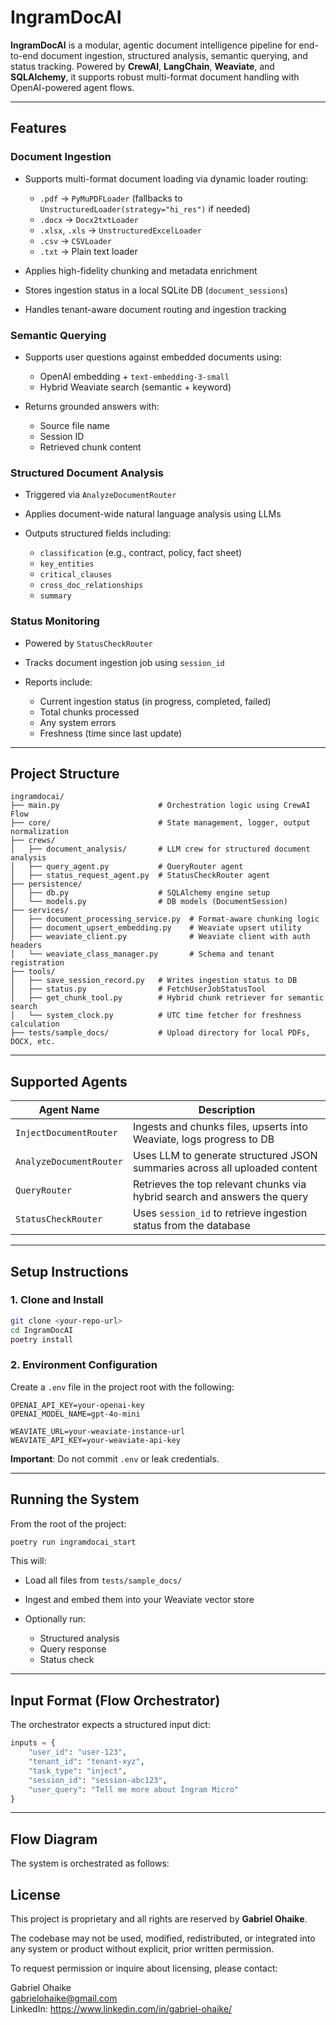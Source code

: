 # IngramDocAI

**IngramDocAI** is a modular, agentic document intelligence pipeline for end-to-end document ingestion, structured analysis, semantic querying, and status tracking. Powered by **CrewAI**, **LangChain**, **Weaviate**, and **SQLAlchemy**, it supports robust multi-format document handling with OpenAI-powered agent flows.

---

## Features

### Document Ingestion

* Supports multi-format document loading via dynamic loader routing:

  * `.pdf` → `PyMuPDFLoader` (fallbacks to `UnstructuredLoader(strategy="hi_res")` if needed)
  * `.docx` → `Docx2txtLoader`
  * `.xlsx`, `.xls` → `UnstructuredExcelLoader`
  * `.csv` → `CSVLoader`
  * `.txt` → Plain text loader
* Applies high-fidelity chunking and metadata enrichment
* Stores ingestion status in a local SQLite DB (`document_sessions`)
* Handles tenant-aware document routing and ingestion tracking

### Semantic Querying

* Supports user questions against embedded documents using:

  * OpenAI embedding + `text-embedding-3-small`
  * Hybrid Weaviate search (semantic + keyword)
* Returns grounded answers with:

  * Source file name
  * Session ID
  * Retrieved chunk content

### Structured Document Analysis

* Triggered via `AnalyzeDocumentRouter`
* Applies document-wide natural language analysis using LLMs
* Outputs structured fields including:

  * `classification` (e.g., contract, policy, fact sheet)
  * `key_entities`
  * `critical_clauses`
  * `cross_doc_relationships`
  * `summary`

### Status Monitoring

* Powered by `StatusCheckRouter`
* Tracks document ingestion job using `session_id`
* Reports include:

  * Current ingestion status (in progress, completed, failed)
  * Total chunks processed
  * Any system errors
  * Freshness (time since last update)

---

## Project Structure

```
ingramdocai/
├── main.py                      # Orchestration logic using CrewAI Flow
├── core/                        # State management, logger, output normalization
├── crews/
│   ├── document_analysis/       # LLM crew for structured document analysis
│   ├── query_agent.py           # QueryRouter agent
│   ├── status_request_agent.py  # StatusCheckRouter agent
├── persistence/
│   ├── db.py                    # SQLAlchemy engine setup
│   └── models.py                # DB models (DocumentSession)
├── services/
│   ├── document_processing_service.py  # Format-aware chunking logic
│   ├── document_upsert_embedding.py    # Weaviate upsert utility
│   ├── weaviate_client.py              # Weaviate client with auth headers
│   └── weaviate_class_manager.py       # Schema and tenant registration
├── tools/
│   ├── save_session_record.py   # Writes ingestion status to DB
│   ├── status.py                # FetchUserJobStatusTool
│   ├── get_chunk_tool.py        # Hybrid chunk retriever for semantic search
│   └── system_clock.py          # UTC time fetcher for freshness calculation
├── tests/sample_docs/           # Upload directory for local PDFs, DOCX, etc.
```

---

## Supported Agents

| Agent Name              | Description                                                                |
| ----------------------- | -------------------------------------------------------------------------- |
| `InjectDocumentRouter`  | Ingests and chunks files, upserts into Weaviate, logs progress to DB       |
| `AnalyzeDocumentRouter` | Uses LLM to generate structured JSON summaries across all uploaded content |
| `QueryRouter`           | Retrieves the top relevant chunks via hybrid search and answers the query  |
| `StatusCheckRouter`     | Uses `session_id` to retrieve ingestion status from the database           |

---

## Setup Instructions

### 1. Clone and Install

```bash
git clone <your-repo-url>
cd IngramDocAI
poetry install
```

### 2. Environment Configuration

Create a `.env` file in the project root with the following:

```env
OPENAI_API_KEY=your-openai-key
OPENAI_MODEL_NAME=gpt-4o-mini

WEAVIATE_URL=your-weaviate-instance-url
WEAVIATE_API_KEY=your-weaviate-api-key
```

**Important**: Do not commit `.env` or leak credentials.

---

## Running the System

From the root of the project:

```bash
poetry run ingramdocai_start
```

This will:

* Load all files from `tests/sample_docs/`
* Ingest and embed them into your Weaviate vector store
* Optionally run:

  * Structured analysis
  * Query response
  * Status check

---

## Input Format (Flow Orchestrator)

The orchestrator expects a structured input dict:

```python
inputs = {
    "user_id": "user-123",
    "tenant_id": "tenant-xyz",
    "task_type": "inject",  
    "session_id": "session-abc123",
    "user_query": "Tell me more about Ingram Micro"
}
```

---

## Flow Diagram

The system is orchestrated as follows:




## License

This project is proprietary and all rights are reserved by **Gabriel Ohaike**.

The codebase may not be used, modified, redistributed, or integrated into any system or product without explicit, prior written permission.

To request permission or inquire about licensing, please contact:

Gabriel Ohaike  
gabrielohaike@gmail.com  
LinkedIn: https://www.linkedin.com/in/gabriel-ohaike/

